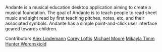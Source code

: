 Andante is a musical education desktop application aiming to create a musical foundation.
The goal of Andante is to teach people to read sheet music and sight read by first teaching pitches, notes, etc, and their associated symbols.
Andante has a simple point-and-click user interface geared towards children.

Contributors
[Alex Lindemann](https://github.com/a-ns)
[Corey Loftis](https://github.com/GlobalCorey)
[Michael Moore](https://github.com/Hamhock1570)
[Mikayla Timm](https://github.com/sailormina)
[Hunter Werenskjold](https://github.com/Zombiedance)
